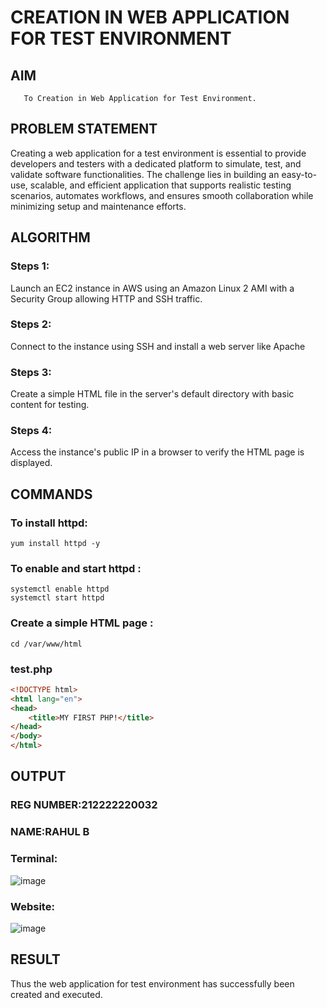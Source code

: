  # CREATION IN WEB APPLICATION FOR TEST ENVIRONMENT
 
  ## AIM
       To Creation in Web Application for Test Environment.
       
## PROBLEM STATEMENT
   Creating a web application for a test environment is essential to provide developers and testers with a dedicated platform to simulate, test, and validate software functionalities. The challenge lies in building an easy-to-use, scalable, and efficient application that supports realistic testing scenarios, automates workflows, and ensures smooth collaboration while minimizing setup and maintenance efforts.
   
## ALGORITHM
 ### Steps 1: 
 Launch an EC2 instance in AWS using an Amazon Linux 2 AMI with a Security Group allowing HTTP and SSH traffic.
 ### Steps 2: 
 Connect to the instance using SSH and install a web server like Apache
 ### Steps 3:
 Create a simple HTML file in the server's default directory with basic content for testing.
 ### Steps 4:
 Access the instance's public IP in a browser to verify the HTML page is displayed.
 
 
## COMMANDS
### To install httpd:
```
yum install httpd -y
```
### To enable and start httpd :
```
systemctl enable httpd
systemctl start httpd
```
### Create a simple HTML page :
```
cd /var/www/html
```
### test.php

```html
<!DOCTYPE html>
<html lang="en">
<head>
    <title>MY FIRST PHP!</title>
</head>
</body>
</html>

```

## OUTPUT

### REG NUMBER:212222220032
### NAME:RAHUL B

### Terminal:
![image](https://github.com/user-attachments/assets/c3e24d34-39f2-4bc4-aa2e-34f41bb97b4b)

### Website:
![image](https://github.com/user-attachments/assets/2e511527-3aa3-4a6a-aaa1-3ae805730a91)

## RESULT
 Thus the web application for test environment has successfully been created and executed.

  
